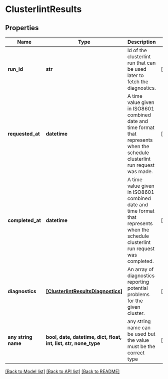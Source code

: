# ClusterlintResults


## Properties
Name | Type | Description | Notes
------------ | ------------- | ------------- | -------------
**run_id** | **str** | Id of the clusterlint run that can be used later to fetch the diagnostics. | [optional] 
**requested_at** | **datetime** | A time value given in ISO8601 combined date and time format that represents when the schedule clusterlint run request was made. | [optional] 
**completed_at** | **datetime** | A time value given in ISO8601 combined date and time format that represents when the schedule clusterlint run request was completed. | [optional] 
**diagnostics** | [**[ClusterlintResultsDiagnostics]**](ClusterlintResultsDiagnostics.md) | An array of diagnostics reporting potential problems for the given cluster. | [optional] 
**any string name** | **bool, date, datetime, dict, float, int, list, str, none_type** | any string name can be used but the value must be the correct type | [optional]

[[Back to Model list]](../README.md#documentation-for-models) [[Back to API list]](../README.md#documentation-for-api-endpoints) [[Back to README]](../README.md)


